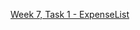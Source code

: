 <a href="https://github.com/HackBulgaria/Android-1/tree/master/week7/1-ExpenseList">Week 7, Task 1 - ExpenseList<a>
